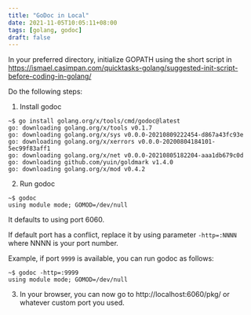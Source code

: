 ```yaml
---
title: "GoDoc in Local"
date: 2021-11-05T10:05:11+08:00
tags: [golang, godoc]
draft: false
---
```


In your preferred directory, initialize GOPATH using the short script in https://ismael.casimpan.com/quicktasks-golang/suggested-init-script-before-coding-in-golang/

Do the following steps:

1. Install godoc

```
~$ go install golang.org/x/tools/cmd/godoc@latest
go: downloading golang.org/x/tools v0.1.7
go: downloading golang.org/x/sys v0.0.0-20210809222454-d867a43fc93e
go: downloading golang.org/x/xerrors v0.0.0-20200804184101-5ec99f83aff1
go: downloading golang.org/x/net v0.0.0-20210805182204-aaa1db679c0d
go: downloading github.com/yuin/goldmark v1.4.0
go: downloading golang.org/x/mod v0.4.2
```

2. Run godoc
```
~$ godoc
using module mode; GOMOD=/dev/null
```

It defaults to using port 6060.

If default port has a conflict, replace it by using parameter `-http=:NNNN` where NNNN is your port number.

Example, if port `9999` is available, you can run godoc as follows:
```
~$ godoc -http=:9999
using module mode; GOMOD=/dev/null
```

3. In your browser, you can now go to http://localhost:6060/pkg/ or whatever custom port you used. 
